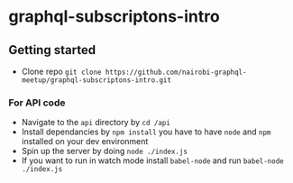 # graphql-subscriptons-intro
## Getting started
- Clone repo `git clone https://github.com/nairobi-graphql-meetup/graphql-subscriptons-intro.git`

### For API code
- Navigate to the `api` directory by `cd /api`
- Install dependancies by `npm install` you have to have `node` and `npm` installed on your dev environment
- Spin up the server by doing `node ./index.js`
- If you want to run in watch mode install `babel-node` and run `babel-node ./index.js`